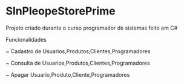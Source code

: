 # SlnPleopeStorePrime
Projeto criado durante o curso programador de sistemas feito em C#

Funcionalidades

~ Cadastro de Usuarios,Produtos,Clientes,Programadores 

~ Consulta de Usuarios,Produtos,Clientes,Programadores

~ Apagar Usuario,Produto,Cliente,Programadores

